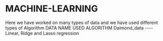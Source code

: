 # MACHINE-LEARNING
Here we have worked on many types of data and we have used different types of Algorithm
DATA  NAME                          USED ALGORITHM
Daimond_data       ----             Linear, Ridge and Lasso regression 
